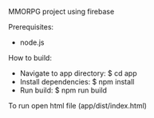 MMORPG project using firebase

Prerequisites:
 - node.js

How to build:
 - Navigate to app directory:
    $ cd app
 - Install dependencies:
    $ npm install
 - Run build:
    $ npm run build

To run open html file (app/dist/index.html)


